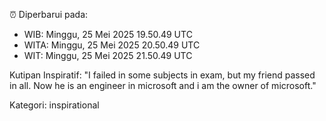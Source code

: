⏰ Diperbarui pada:
- WIB: Minggu, 25 Mei 2025 19.50.49 UTC
- WITA: Minggu, 25 Mei 2025 20.50.49 UTC
- WIT: Minggu, 25 Mei 2025 21.50.49 UTC

Kutipan Inspiratif:
"I failed in some subjects in exam, but my friend passed in all. Now he is an engineer in microsoft and i am the owner of microsoft."


Kategori: inspirational

